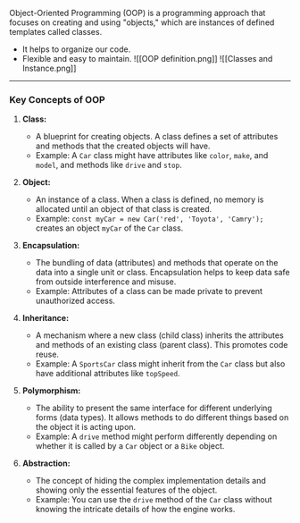 Object-Oriented Programming (OOP) is a programming approach that focuses on creating and using "objects," which are instances of defined templates called classes.
- It helps to organize our code.
- Flexible and easy to maintain.
![[OOP definition.png]]
![[Classes and Instance.png]]

---

### Key Concepts of OOP
1. **Class:**
   - A blueprint for creating objects. A class defines a set of attributes and methods that the created objects will have.
   - Example: A `Car` class might have attributes like `color`, `make`, and `model`, and methods like `drive` and `stop`.

2. **Object:**
   - An instance of a class. When a class is defined, no memory is allocated until an object of that class is created.
   - Example: `const myCar = new Car('red', 'Toyota', 'Camry');` creates an object `myCar` of the `Car` class.

3. **Encapsulation:**
   - The bundling of data (attributes) and methods that operate on the data into a single unit or class. Encapsulation helps to keep data safe from outside interference and misuse.
   - Example: Attributes of a class can be made private to prevent unauthorized access.

4. **Inheritance:**
   - A mechanism where a new class (child class) inherits the attributes and methods of an existing class (parent class). This promotes code reuse.
   - Example: A `SportsCar` class might inherit from the `Car` class but also have additional attributes like `topSpeed`.

5. **Polymorphism:**
   - The ability to present the same interface for different underlying forms (data types). It allows methods to do different things based on the object it is acting upon.
   - Example: A `drive` method might perform differently depending on whether it is called by a `Car` object or a `Bike` object.

6. **Abstraction:**
   - The concept of hiding the complex implementation details and showing only the essential features of the object.
   - Example: You can use the `drive` method of the `Car` class without knowing the intricate details of how the engine works.
